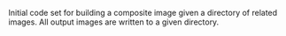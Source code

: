 Initial code set for building a composite image given a directory of related images. All output images are written to a given directory.
